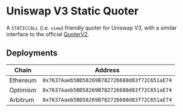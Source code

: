 # Uniswap V3 Static Quoter

A `STATICCALL` (i.e. `view`) friendly quoter for Uniswap V3, with a similar interface to the official [QuoterV2](https://docs.uniswap.org/protocol/reference/periphery/lens/QuoterV2).

## Deployments

| Chain    | Address                                      |
| -------- | -------------------------------------------- |
| Ethereum | `0x7637Aaeb5BD58269B782726680d83f72C651aE74` |
| Optimism | `0x7637Aaeb5BD58269B782726680d83f72C651aE74` |
| Arbitrum | `0x7637Aaeb5BD58269B782726680d83f72C651aE74` |
